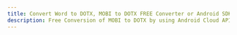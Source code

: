 ---title: Convert Word to DOTX, MOBI to DOTX FREE Converter or Android SDKdescription: Free Conversion of MOBI to DOTX by using Android Cloud APIs & SDKs. Also Create, Edit & Render Microsoft Word & OpenOffice documents in the Cloud.---